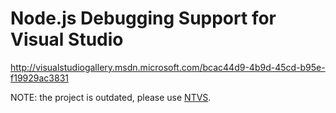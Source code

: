 Node.js Debugging Support for Visual Studio
====================================

http://visualstudiogallery.msdn.microsoft.com/bcac44d9-4b9d-45cd-b95e-f19929ac3831

NOTE: the project is outdated, please use [NTVS](https://nodejstools.codeplex.com/).
